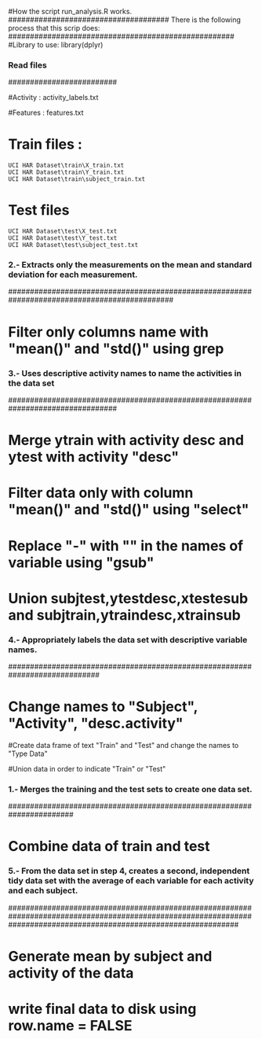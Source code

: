 #How the script run_analysis.R works. 
#####################################
There is the following process that this scrip does:
####################################################
#Library to use: library(dplyr)

### Read files
#########################

#Activity : activity_labels.txt

#Features : features.txt

# Train files :
	UCI HAR Dataset\train\X_train.txt
	UCI HAR Dataset\train\Y_train.txt
	UCI HAR Dataset\train\subject_train.txt

# Test files
	UCI HAR Dataset\test\X_test.txt
	UCI HAR Dataset\test\Y_test.txt
	UCI HAR Dataset\test\subject_test.txt


### 2.- Extracts only the measurements on the mean and standard deviation for each measurement.
##############################################################################################
# Filter only columns name with "mean()" and "std()" using grep


### 3.- Uses descriptive activity names to name the activities in the data set
#################################################################################
# Merge ytrain with activity desc and ytest with activity "desc"

# Filter data only with column "mean()" and "std()" using "select"

# Replace "-" with "" in the names of variable using "gsub"

# Union subjtest,ytestdesc,xtestesub and subjtrain,ytraindesc,xtrainsub


### 4.- Appropriately labels the data set with descriptive variable names.
#############################################################################
# Change names to "Subject", "Activity", "desc.activity"

#Create data frame of text "Train" and "Test" and change the names to "Type Data"

#Union data in order to indicate "Train" or "Test"


### 1.- Merges the training and the test sets to create one data set.
#######################################################################
# Combine data of train and test


### 5.- From the data set in step 4, creates a second, independent tidy data set with the average of each variable for each activity and each subject.
#####################################################################################################################################################################
# Generate mean by subject and activity of the data 

# write final data to disk using row.name = FALSE
